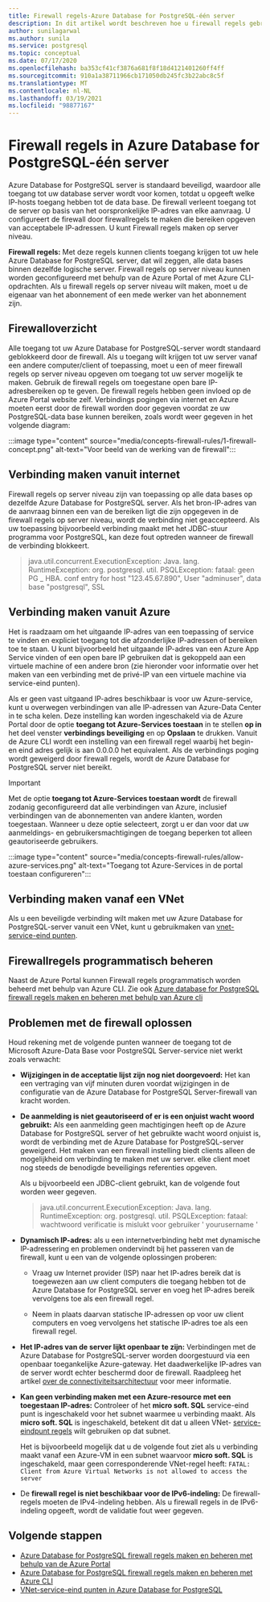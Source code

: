 ```yaml
---
title: Firewall regels-Azure Database for PostgreSQL-één server
description: In dit artikel wordt beschreven hoe u firewall regels gebruikt om verbinding te maken met Azure Database for PostgreSQL-één-server.
author: sunilagarwal
ms.author: sunila
ms.service: postgresql
ms.topic: conceptual
ms.date: 07/17/2020
ms.openlocfilehash: ba353cf41cf3876a681f8f18d4121401260ff4ff
ms.sourcegitcommit: 910a1a38711966cb171050db245fc3b22abc8c5f
ms.translationtype: MT
ms.contentlocale: nl-NL
ms.lasthandoff: 03/19/2021
ms.locfileid: "98877167"
---
```

# <a name="firewall-rules-in-azure-database-for-postgresql---single-server"></a>Firewall regels in Azure Database for PostgreSQL-één server
Azure Database for PostgreSQL server is standaard beveiligd, waardoor alle toegang tot uw database server wordt voor komen, totdat u opgeeft welke IP-hosts toegang hebben tot de data base. De firewall verleent toegang tot de server op basis van het oorspronkelijke IP-adres van elke aanvraag.
U configureert de firewall door firewallregels te maken die bereiken opgeven van acceptabele IP-adressen. U kunt Firewall regels maken op server niveau.

**Firewall regels:** Met deze regels kunnen clients toegang krijgen tot uw hele Azure Database for PostgreSQL server, dat wil zeggen, alle data bases binnen dezelfde logische server. Firewall regels op server niveau kunnen worden geconfigureerd met behulp van de Azure Portal of met Azure CLI-opdrachten. Als u firewall regels op server niveau wilt maken, moet u de eigenaar van het abonnement of een mede werker van het abonnement zijn.

## <a name="firewall-overview"></a>Firewalloverzicht
Alle toegang tot uw Azure Database for PostgreSQL-server wordt standaard geblokkeerd door de firewall. Als u toegang wilt krijgen tot uw server vanaf een andere computer/client of toepassing, moet u een of meer firewall regels op server niveau opgeven om toegang tot uw server mogelijk te maken. Gebruik de firewall regels om toegestane open bare IP-adresbereiken op te geven. De firewall regels hebben geen invloed op de Azure Portal website zelf.
Verbindings pogingen via internet en Azure moeten eerst door de firewall worden door gegeven voordat ze uw PostgreSQL-data base kunnen bereiken, zoals wordt weer gegeven in het volgende diagram:

:::image type="content" source="media/concepts-firewall-rules/1-firewall-concept.png" alt-text="Voor beeld van de werking van de firewall":::

## <a name="connecting-from-the-internet"></a>Verbinding maken vanuit internet
Firewall regels op server niveau zijn van toepassing op alle data bases op dezelfde Azure Database for PostgreSQL server. Als het bron-IP-adres van de aanvraag binnen een van de bereiken ligt die zijn opgegeven in de firewall regels op server niveau, wordt de verbinding niet geaccepteerd. Als uw toepassing bijvoorbeeld verbinding maakt met het JDBC-stuur programma voor PostgreSQL, kan deze fout optreden wanneer de firewall de verbinding blokkeert.
> java.util.concurrent.ExecutionException: Java. lang. RuntimeException: org. postgresql. util. PSQLException: fataal: geen PG \_ HBA. conf entry for host "123.45.67.890", User "adminuser", data base "postgresql", SSL

## <a name="connecting-from-azure"></a>Verbinding maken vanuit Azure
Het is raadzaam om het uitgaande IP-adres van een toepassing of service te vinden en expliciet toegang tot die afzonderlijke IP-adressen of bereiken toe te staan. U kunt bijvoorbeeld het uitgaande IP-adres van een Azure App Service vinden of een open bare IP gebruiken dat is gekoppeld aan een virtuele machine of een andere bron (zie hieronder voor informatie over het maken van een verbinding met de privé-IP van een virtuele machine via service-eind punten). 

Als er geen vast uitgaand IP-adres beschikbaar is voor uw Azure-service, kunt u overwegen verbindingen van alle IP-adressen van Azure-Data Center in te scha kelen. Deze instelling kan worden ingeschakeld via de Azure Portal door de optie **toegang tot Azure-Services toestaan** in te stellen **op in** het deel venster **verbindings beveiliging** en op **Opslaan** te drukken. Vanuit de Azure CLI wordt een instelling van een firewall regel waarbij het begin-en eind adres gelijk is aan 0.0.0.0 het equivalent. Als de verbindings poging wordt geweigerd door firewall regels, wordt de Azure Database for PostgreSQL server niet bereikt.

> [!IMPORTANT]
> Met de optie **toegang tot Azure-Services toestaan wordt** de firewall zodanig geconfigureerd dat alle verbindingen van Azure, inclusief verbindingen van de abonnementen van andere klanten, worden toegestaan. Wanneer u deze optie selecteert, zorgt u er dan voor dat uw aanmeldings- en gebruikersmachtigingen de toegang beperken tot alleen geautoriseerde gebruikers.
> 

:::image type="content" source="media/concepts-firewall-rules/allow-azure-services.png" alt-text="Toegang tot Azure-Services in de portal toestaan configureren":::

## <a name="connecting-from-a-vnet"></a>Verbinding maken vanaf een VNet
Als u een beveiligde verbinding wilt maken met uw Azure Database for PostgreSQL-server vanuit een VNet, kunt u gebruikmaken van [vnet-service-eind punten](./concepts-data-access-and-security-vnet.md). 

## <a name="programmatically-managing-firewall-rules"></a>Firewallregels programmatisch beheren
Naast de Azure Portal kunnen Firewall regels programmatisch worden beheerd met behulp van Azure CLI.
Zie ook [Azure database for PostgreSQL firewall regels maken en beheren met behulp van Azure cli](howto-manage-firewall-using-cli.md)

## <a name="troubleshooting-firewall-issues"></a>Problemen met de firewall oplossen
Houd rekening met de volgende punten wanneer de toegang tot de Microsoft Azure-Data Base voor PostgreSQL Server-service niet werkt zoals verwacht:

* **Wijzigingen in de acceptatie lijst zijn nog niet doorgevoerd:** Het kan een vertraging van vijf minuten duren voordat wijzigingen in de configuratie van de Azure Database for PostgreSQL Server-firewall van kracht worden.

* **De aanmelding is niet geautoriseerd of er is een onjuist wacht woord gebruikt:** Als een aanmelding geen machtigingen heeft op de Azure Database for PostgreSQL server of het gebruikte wacht woord onjuist is, wordt de verbinding met de Azure Database for PostgreSQL-server geweigerd. Het maken van een firewall instelling biedt clients alleen de mogelijkheid om verbinding te maken met uw server. elke client moet nog steeds de benodigde beveiligings referenties opgeven.

   Als u bijvoorbeeld een JDBC-client gebruikt, kan de volgende fout worden weer gegeven.
   > java.util.concurrent.ExecutionException: Java. lang. RuntimeException: org. postgresql. util. PSQLException: fataal: wachtwoord verificatie is mislukt voor gebruiker ' yourusername '

* **Dynamisch IP-adres:** als u een internetverbinding hebt met dynamische IP-adressering en problemen ondervindt bij het passeren van de firewall, kunt u een van de volgende oplossingen proberen:

   * Vraag uw Internet provider (ISP) naar het IP-adres bereik dat is toegewezen aan uw client computers die toegang hebben tot de Azure Database for PostgreSQL server en voeg het IP-adres bereik vervolgens toe als een firewall regel.

   * Neem in plaats daarvan statische IP-adressen op voor uw client computers en voeg vervolgens het statische IP-adres toe als een firewall regel.

* **Het IP-adres van de server lijkt openbaar te zijn:** Verbindingen met de Azure Database for PostgreSQL-server worden doorgestuurd via een openbaar toegankelijke Azure-gateway. Het daadwerkelijke IP-adres van de server wordt echter beschermd door de firewall. Raadpleeg het artikel [over de connectiviteitsarchitectuur](concepts-connectivity-architecture.md) voor meer informatie.

* **Kan geen verbinding maken met een Azure-resource met een toegestaan IP-adres:** Controleer of het **micro soft. SQL** service-eind punt is ingeschakeld voor het subnet waarmee u verbinding maakt. Als **micro soft. SQL** is ingeschakeld, betekent dit dat u alleen VNet- [service-eindpunt regels](concepts-data-access-and-security-vnet.md) wilt gebruiken op dat subnet.

   Het is bijvoorbeeld mogelijk dat u de volgende fout ziet als u verbinding maakt vanaf een Azure-VM in een subnet waarvoor **micro soft. SQL** is ingeschakeld, maar geen corresponderende VNet-regel heeft:  `FATAL: Client from Azure Virtual Networks is not allowed to access the server`

* De **firewall regel is niet beschikbaar voor de IPv6-indeling:** De firewall-regels moeten de IPv4-indeling hebben. Als u firewall regels in de IPv6-indeling opgeeft, wordt de validatie fout weer gegeven.


## <a name="next-steps"></a>Volgende stappen
* [Azure Database for PostgreSQL firewall regels maken en beheren met behulp van de Azure Portal](howto-manage-firewall-using-portal.md)
* [Azure Database for PostgreSQL firewall regels maken en beheren met Azure CLI](howto-manage-firewall-using-cli.md)
* [VNet-service-eind punten in Azure Database for PostgreSQL](./concepts-data-access-and-security-vnet.md)
